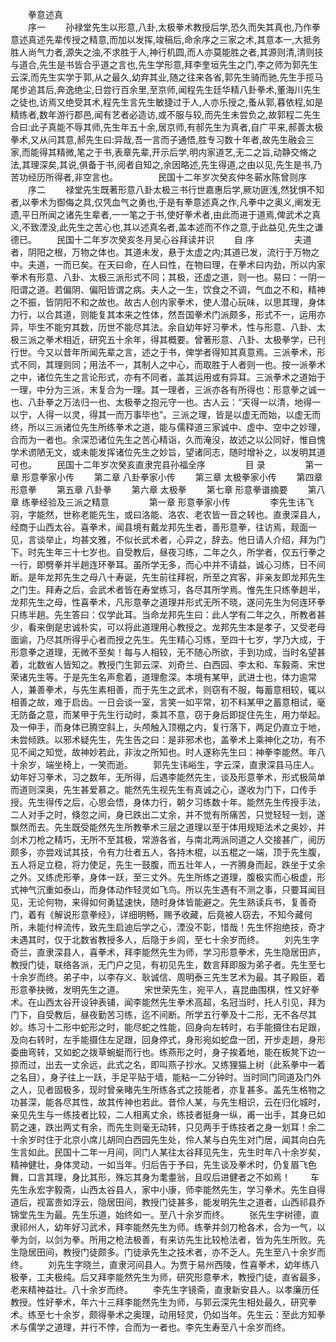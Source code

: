 <!-- { "loadSidebar": true } -->

　　拳意述真
　　                                                                     
　　序一
　　孙禄堂先生以形意,八卦,太极拳术教授后学,恐久而失其真也,乃作拳意述真述先辈传授之精意,而加以发挥,竣稿后,命余序之三家之术,其意本一,大抵务胜人尚气力者,源失之浊,不求胜于人,神行机圆,而人亦莫能胜之者,其源则清,清则技与道合,先生是书皆合乎道之言也,先生学形意,拜李奎垣先生之门,李之师为郭先生云深,而先生实学于郭,从之最久,幼弃其业,随之往来各省,郭先生骑而驰,先生手揽马尾步追其后,奔逸绝尘,日尝行百余里,至京师,闻程先生廷华精八卦拳术,董海川先生之徒也,访焉又绝受其术,程先生言先生敏捷过于人,人亦乐授之,蚤从郭,暮依程,如是精练者,数年游行郡邑,闻有艺者必造访,或不服与较,而先生未尝负之,故郭程二先生合曰:此子真能不辱其师,先生年五十余,居京师,有郝先生为真者,自广平来,郝善太极拳术,又从问其意,郝先生曰:异哉,吾一言而子通悟,胜专习数十年者,故先生融会三家,而能得其精微,笔之于书,表章先辈,开示后学,明内家道艺,无二之旨,动静交脩之法,其理深矣,其说,俱备于书,阅者自知之,余因略述,先生得道,之由以见,先生是书,乃苦功经历所得者,非空言也。
　　
　　民国十二年岁次癸亥仲冬蕲水陈曾则序
　　序二
　　禄堂先生既著形意八卦太极三书行世嘉惠后学,厥功匪浅,然犹惧不知者,以拳术为御侮之具,仅凭血气之勇也,于是有拳意述真之作,凡拳中之奥义,阐发无遗,平日所闻之诸先生辈者,一一笔之于书,使好拳术者,由此而进于道焉,俾武术之真义,不致湮没,此先生之苦心也,其以述真名者,盖本述而不作之意,于此益见,先生之谦德已。
　　民国十二年岁次癸亥冬月吴心谷拜读并识
　　自 序
　　
　　夫道者，阴阳之根，万物之体也。其道未发，悬于太虚之内;其道已发，流行于万物之中。夫道，一而已矣。在天曰命，在人曰性，在物曰理，在拳术曰内劲，所以内家拳术有形意、八卦、太极三派形式不同；其极，还虚之道，则一也。易曰：一阴一阳谓之道。若偏阴、偏阳皆谓之病。夫人之一生，饮食之不调，气血之不和，精神之不振，皆阴阳不和之故也。故古人创内家拳术，使人潜心玩味，以思其理，身体力行，以合其道，则能复其本来之性体，然吾国拳术门派颇多，形式不一，运用亦异，毕生不能穷其数，历世不能尽其法。余自幼年好习拳术，性与形意、八卦、太极三派之拳术相近，研究五十余年，得其概要。曾著形意、八卦、太极拳学，已刊行世。今又以昔年所闻先辈之言，述之于书，俾学者得知其真意焉。三派拳术，形式不同，其理则同；用法不一，其制人之中心，而取胜于人者则一也。按一派拳术之中，诸位先生之言论形式，亦有不同者，盖其运用或有异耳。三派拳术之道始于一理，中分为三派，末复合为一理。其一理者，三派亦各有所得也：形意拳之诚一也、八卦拳之万法归一也、太极拳之抱元守一也。古人云：“天得一以清，地得一以宁，人得一以灵，得其一而万事毕也”。三派之理，皆是以虚无而始，以虚无而终，所以三派诸位先生所练拳术之道，能与儒释道三家诚中、虚中、空中之妙理，合而为一者也。余深恐诸位先生之苦心精诣，久而淹没，故述之以公同好，惟自愧学术谫陋无文，或未能发挥诸位先生之妙旨，望诸同志，随时增补之，以发明其道可也。
　　民国十二年岁次癸亥直隶完县孙福全序
　　
　　目  录
　　
　　第一章  形意拳家小传
　　第二章  八卦拳家小传
　　第三章 太极拳家小传
　　第四章 形意拳
　　第五章 八卦拳
　　第六章 太极拳
　　第七章 形意拳谱摘要
　　第八章 练拳经验及三派之精意
　　
　　第一章  形意拳家小传
　　
　　李先生讳飞羽，字能然，世称老能先生，或曰洛能、洛农、老农皆一音之转也。直隶深县人，经商于山西太谷。喜拳术，闻县境有戴龙邦先生者，善形意拳，往访焉，觌面一见，言谈举止，均甚文雅，不似长武术者，心异之，辞去。他日请人介绍，拜为门下。时先生年三十七岁也。自受教后，昼夜习练，二年之久，所学者，仅五行拳之一行，即劈拳并半趟连环拳耳。虽所学无多，而心中并不请益，诚心习练，日不间断。是年龙邦先生之母八十寿诞，先生前往拜祝，所至之宾客，非亲友即龙邦先生之门生。拜寿之后，会武术者皆在寿堂练习，各尽其所学焉。惟先生只练拳趟半，龙邦先生之母，性喜拳术，凡形意拳之道理并形式无所不晓，遂问先生为何连环拳只练半趟。先生答曰：仅学此耳。当命龙邦先生曰：此人学有二年之久，所教者甚少，看来倒是忠诚朴实，可以将此道理用心教授之。龙邦先生本是孝子，又受老母面谕，乃尽其所得乎心者而授之先生。先生精心习练，至四十七岁，学乃大成，于形意拳之道理，无微不至矣！每与人相较，无不随心所欲，手到功成，当时名望甚着，北数省人皆知之。教授门生郭云深、刘奇兰、白西园、李太和、车毅斋、宋世荣诸先生等。于是先生名声愈着，道理愈深。本境有某甲，武进士也，体力逾常人，兼善拳术，与先生素相善，而于先生之武术，则窃有不服，每蓄意相较，辄以相善之故，难于启齿。一日会谈一室，言笑一如平常，初不料某甲之蓄意相试，毫无防备之意，而某甲于先生行动时，乘其不意，窃于身后即捉住先生，用力举起。及一伸手，而身体已腾空斜上，头颅触入顶棚之内，复行落下，两足仍直立于地，未尝倾跌。以邪术疑先生，先生告之曰：是非邪术也，盖拳术上乘神化之功，有不见不闻之知觉，故神妙若此，非汝之所知也。时人遂称先生曰：神拳李能然。年八十余岁，端坐椅上，一笑而逝。
　　郭先生讳峪生，字云深，直隶深县马庄人。幼年好习拳术，习之数年，无所得，后遇李能然先生，谈及形意拳术，形式极简单而道则深奥，先生甚爱慕之。能然先生视先生有真诚之心，遂收为门下，口传手授。先生得传之后，心思会悟，身体力行，朝夕习练数十年。能然先生传授手法，二人对手之时，倏忽之间，身已跌出二丈余，并不觉有所痛苦，只觉轻轻一划，遂飘然而去。先生既受能然先生所教拳术三层之道理以至于体用规矩法术之奥妙，并剑术刀枪之精巧，无所不至其极，常游各省，与南北两派同道之人交接甚广，阅历颇多，亦尝戏试其技，令有力壮者五人，各持木棍，以五棍之一端，顶于先生腹，五人将足立稳，将力使足，先生一鼓腹，而五壮年人，一齐腾身而起，跌坐于丈余之外。又练虎形拳，身体一跃，至三丈外。先生所练之道理，腹极实而心极虚，形式神气沉重如泰山，而身体动作轻灵如飞鸟。所以先生遇有不测之事，只要耳闻目见，无论何物，来得如何勇猛速快，随时身体皆能避之。先生熟读兵书，复善奇门，着有《解说形意拳经》，详细明畅，赐予收藏，后竟被人窃去，不知今藏何所，未能付梓流传，致先生启迪后学之心，湮没不彰，惜哉！先生怀抱绝技，奇才未遇其时，仅于北数省教授多人，后隐于乡闾，至七十余岁而终。
　　刘先生字奇兰，直隶深县人，喜拳术，拜李能然先生为师，学习形意拳术，先生隐居田庐，教授门徒，联络各派，无门户之见，有初见先生，数言拜即服为弟子者。先生至七十余岁而终。弟子中，以李存义、耿诚信、周明泰三先生艺术为最。其子殿臣，着形意拳抉微，发明先生之道。
　　宋世荣先生，宛平人，喜昆曲围棋，性又好拳术。在山西太谷开设钟表铺，闻李能然先生拳术高超，名冠当时，托人引见，拜为门下，自受教后，昼夜勤苦习练，迄不间断。所学五行拳及十二形，无不各尽其妙。练习十二形中蛇形之时，能尽蛇之性能，回身向左转时，右手能摄住右足跟，及向右转时，左手能摄住左足跟，回身停式，身形宛如蛇盘一团，开步走趟，身形委曲弯转，又如蛇之拨草蜿蜓而行也。练燕形之时，身子挨着地，能在板凳下边一掠而过，出去一丈余远，此式之名，即叫燕子抄水。又练狸猫上树（此系拳中一着之名目），身子往上一跃，手足平贴于墙，能粘一二分钟时。当时同门同道及门外之人，见者固极多，现时曾亲睹先生所练各式之技能者，亦复甚多。盖先生格物之功甚深，能各尽其性，故其传神也若此。昔伶人某，与先生相识，云在归化城时，亲见先生与一练技者比较，二人相离丈余，练技者挺身一纵，甫一出手，其身已如箭之速，跌出两丈有余，而先生则毫无动转，只见两手于练技者之身一划耳！余二十余岁时住于北京小席儿胡同白西园先生处，伶人某与白先生对门居，闻其向白先生言如此。民国十二年一月间，同门人某往太谷拜见先生，先生时年八十余岁矣，精神健壮，身体灵动，一如当年。归后告于予曰，先生谈及拳术时，仍复眉飞色舞，口言其理，身比其形，殊忘其身为耄耋翁，且叹后进健者之不如焉！
　　车先生永宏字毅斋，山西太谷县人，家中小康，师李能然先生，学习拳术。先生自得道后，视富贵如浮云，隐居田间，教授门徒甚多，能发明先生之道者，山西祁县乔锦堂先生为最。先生乐道，始终如一。至八十余岁而终。
　　张先生字树德，直隶祁州人，幼年好习武术，拜李能然先生为师。练拳并剑刀枪各术，合为一气，以拳为剑，以剑为拳。所用之枪法极善，有来访先生比较枪法者，皆为先生所败。先生隐居田间，教授门徒颇多。门徒承先生之技术者，亦不乏人。先生至八十余岁而终。
　　刘先生字晓兰，直隶河间县人。为贾于易州西陵，性喜拳术，幼年练八极拳，工夫极纯。后又拜李能然先生为师，研究形意拳术，教授门徒，直省最多，老来精神益壮。八十余岁而终。
　　李先生字镜斋，直隶新安县人。以孝廉历任教授。性好拳术，年六十三拜李能然先生为师，与郭云深先生相处最久，研究拳术。练至七十余岁，颇得拳术之奥理，动用轻灵，仍如当年。先生云：至此方知拳术与儒学之道理，并行不悖，合而为一者也。李先生寿至八十余岁而终。
